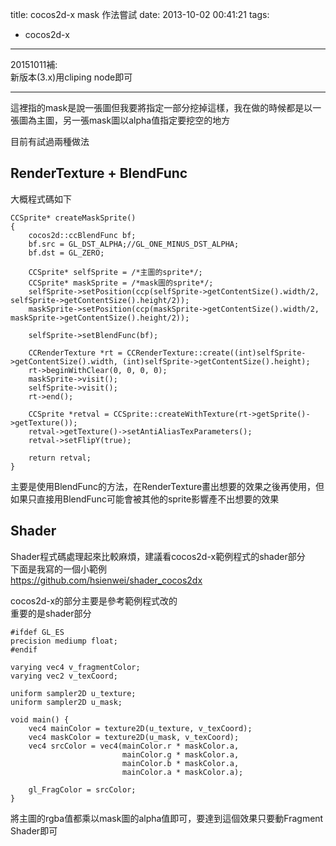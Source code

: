 title: cocos2d-x mask 作法嘗試
date: 2013-10-02 00:41:21
tags: 
- cocos2d-x
---

20151011補:  
新版本(3.x)用cliping node即可

---

這裡指的mask是說一張圖但我要將指定一部分挖掉這樣，我在做的時候都是以一張圖為主圖，另一張mask圖以alpha值指定要挖空的地方

目前有試過兩種做法
## RenderTexture + BlendFunc ##
大概程式碼如下

    CCSprite* createMaskSprite()
    {
        cocos2d::ccBlendFunc bf;
        bf.src = GL_DST_ALPHA;//GL_ONE_MINUS_DST_ALPHA;
        bf.dst = GL_ZERO;
     
        CCSprite* selfSprite = /*主圖的sprite*/;
        CCSprite* maskSprite = /*mask圖的sprite*/;
        selfSprite->setPosition(ccp(selfSprite->getContentSize().width/2, selfSprite->getContentSize().height/2));
        maskSprite->setPosition(ccp(maskSprite->getContentSize().width/2, maskSprite->getContentSize().height/2));
         
        selfSprite->setBlendFunc(bf);
         
        CCRenderTexture *rt = CCRenderTexture::create((int)selfSprite->getContentSize().width, (int)selfSprite->getContentSize().height);
        rt->beginWithClear(0, 0, 0, 0);
        maskSprite->visit();
        selfSprite->visit();
        rt->end();
         
        CCSprite *retval = CCSprite::createWithTexture(rt->getSprite()->getTexture());
        retval->getTexture()->setAntiAliasTexParameters();
        retval->setFlipY(true);
         
        return retval;
    }

主要是使用BlendFunc的方法，在RenderTexture畫出想要的效果之後再使用，但如果只直接用BlendFunc可能會被其他的sprite影響產不出想要的效果 

## Shader ##
Shader程式碼處理起來比較麻煩，建議看cocos2d-x範例程式的shader部分  
下面是我寫的一個小範例  
https://github.com/hsienwei/shader_cocos2dx

cocos2d-x的部分主要是參考範例程式改的  
重要的是shader部分

    #ifdef GL_ES
    precision mediump float;
    #endif
     
    varying vec4 v_fragmentColor;
    varying vec2 v_texCoord;
     
    uniform sampler2D u_texture;
    uniform sampler2D u_mask;
     
    void main() {
        vec4 mainColor = texture2D(u_texture, v_texCoord);
        vec4 maskColor = texture2D(u_mask, v_texCoord);
        vec4 srcColor = vec4(mainColor.r * maskColor.a,
                             mainColor.g * maskColor.a,
                             mainColor.b * maskColor.a,
                             mainColor.a * maskColor.a);
         
        gl_FragColor = srcColor;
    }
將主圖的rgba值都乘以mask圖的alpha值即可，要達到這個效果只要動Fragment Shader即可